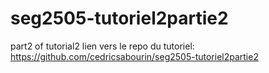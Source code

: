 # seg2505-tutoriel2partie2
 part2 of tutorial2
 lien vers le repo du tutoriel: https://github.com/cedricsabourin/seg2505-tutoriel2partie2
